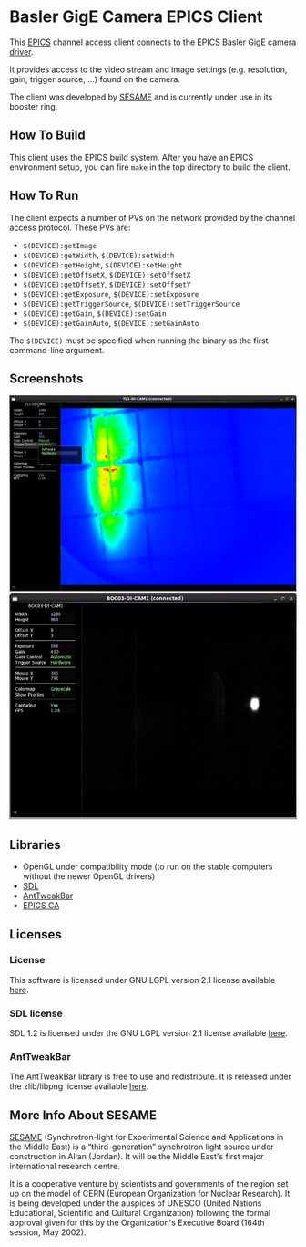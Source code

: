 # Basler GigE Camera EPICS Client

This [EPICS](http://www.aps.anl.gov/epics/) channel access client connects to the EPICS Basler GigE camera [driver](https://github.com/sesamecs/basler-gige).

It provides access to the video stream and image settings (e.g. resolution, gain, trigger source, ...) found on the camera.

The client was developed by [SESAME](http://sesame.org.jo/sesame/) and is currently under use in its booster ring.

## How To Build

This client uses the EPICS build system. After you have an EPICS environment setup, you can fire `make` in the top directory to build the client.

## How To Run

The client expects a number of PVs on the network provided by the channel access protocol. These PVs are:
* `$(DEVICE):getImage`
* `$(DEVICE):getWidth`, `$(DEVICE):setWidth`
* `$(DEVICE):getHeight`, `$(DEVICE):setHeight`
* `$(DEVICE):getOffsetX`, `$(DEVICE):setOffsetX`
* `$(DEVICE):getOffsetY`, `$(DEVICE):setOffsetY`
* `$(DEVICE):getExposure`, `$(DEVICE):setExposure`
* `$(DEVICE):getTriggerSource`, `$(DEVICE):setTriggerSource`
* `$(DEVICE):getGain`, `$(DEVICE):setGain`
* `$(DEVICE):getGainAuto`, `$(DEVICE):setGainAuto`

The `$(DEVICE)` must be specified when running the binary as the first command-line argument.

## Screenshots

![Screenshot 1](https://raw.githubusercontent.com/sesamecs/basler-gige-client/master/screenshots/TL1-HC.png)
![Screenshot 2](https://raw.githubusercontent.com/sesamecs/basler-gige-client/master/screenshots/VBL-G.png)

## Libraries

* OpenGL under compatibility mode (to run on the stable computers without the newer OpenGL drivers)
* [SDL](https://www.libsdl.org/)
* [AntTweakBar](http://anttweakbar.sourceforge.net/)
* [EPICS CA](http://www.aps.anl.gov/epics/docs/ca.php)

## Licenses

### License

This software is licensed under GNU LGPL version 2.1 license available [here](https://www.gnu.org/licenses/lgpl-2.1.txt).

### SDL license

SDL 1.2 is licensed under the GNU LGPL version 2.1 license available [here](https://www.gnu.org/licenses/lgpl-2.1.txt).

### AntTweakBar

The AntTweakBar library is free to use and redistribute. It is released under the zlib/libpng license available [here](http://opensource.org/licenses/Zlib).

## More Info About SESAME

[SESAME](http://sesame.org.jo/sesame/) (Synchrotron-light for Experimental Science and Applications in the Middle East) is a “third-generation” synchrotron light source under construction in Allan (Jordan). It will be the Middle East's first major international research centre.

It is a cooperative venture by scientists and governments of the region set up on the model of CERN (European Organization for Nuclear Research). It is being developed under the auspices of UNESCO (United Nations Educational, Scientific and Cultural Organization) following the formal approval given for this by the Organization's Executive Board (164th session, May 2002).

